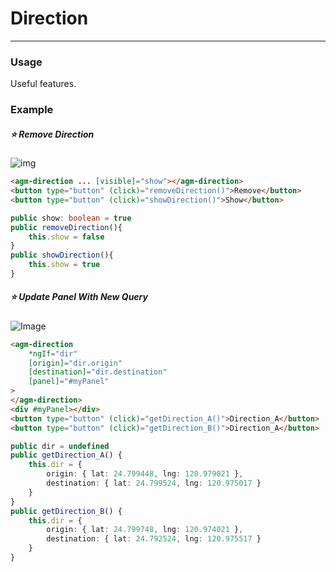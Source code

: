 # Direction

<hr>

### Usage

Useful features.

### Example

##### ⭐️ Remove Direction

![img](https://camo.githubusercontent.com/773ab0686eb4b3ec0acef716eb58985727bd4c34/68747470733a2f2f692e696d6775722e636f6d2f686c39395956582e676966)

```html
<agm-direction ... [visible]="show"></agm-direction>
<button type="button" (click)="removeDirection()">Remove</button>
<button type="button" (click)="showDirection()">Show</button>
```

```typescript
public show: boolean = true
public removeDirection(){
    this.show = false
}
public showDirection(){
    this.show = true
}
```

##### ⭐️ Update Panel With New Query

![Image](https://camo.githubusercontent.com/80f24aa149b5f06f28bf5f85d739b2e559510928/68747470733a2f2f692e696d6775722e636f6d2f6932484a4c46422e676966)

```html
<agm-direction 
    *ngIf="dir" 
    [origin]="dir.origin" 
    [destination]="dir.destination" 
    [panel]="#myPanel"
>
</agm-direction>
<div #myPanel></div>
<button type="button" (click)="getDirection_A()">Direction_A</button>
<button type="button" (click)="getDirection_B()">Direction_A</button>
```

```typescript
public dir = undefined
public getDirection_A() {
    this.dir = {
        origin: { lat: 24.799448, lng: 120.979021 },
        destination: { lat: 24.799524, lng: 120.975017 }
    }
}
public getDirection_B() {
    this.dir = {
        origin: { lat: 24.799748, lng: 120.974021 },
        destination: { lat: 24.792524, lng: 120.975517 }
    }
}
```